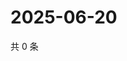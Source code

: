 # 2025-06-20

共 0 条

<!-- BEGIN ZHIHUQUESTIONS -->
<!-- 最后更新时间 Fri Jun 20 2025 13:13:07 GMT+0800 (China Standard Time) -->

<!-- END ZHIHUQUESTIONS -->
